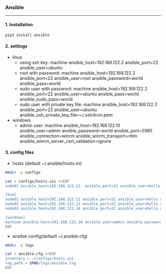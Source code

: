 ### Ansible
---

#### 1. Installation
```bash
pip3 install ansible
```

#### 2. settings
- linux
  - using ssh key: machine  ansible_host=192.168.122.2  ansible_port=22 ansible_user=ubuntu
  - root with password: machine ansible_host=192.168.122.2 ansible_port=22 ansible_user=root ansible_password=world ansible_pass=world
  - sudo user with password: machine ansible_host=192.168.122.2  ansible_port=22  ansible_user=ubuntu ansible_pass=world ansible_sudo_pass=world
  - sudo user with private key file: machine ansible_host=192.168.122.2  ansible_port=22 ansible_user=ubuntu ansible_ssh_private_key_file=~/.ssh/kvm.pem
- windows
  - admin user: machine ansible_host=192.168.122.10 ansible_user=admin ansible_password=world ansible_port=5985 ansible_connection=winrm ansible_winrm_transport=ntlm ansible_winrm_server_cert_validation=ignore


#### 3. config files
- hosts (default ~/.ansible/hosts.ini)
```bash
mkdir -p configs

cat > configs/hosts.ini <<EOF
node01 ansible_host=192.168.122.11  ansible_port=22 ansible_user=hello ansible_ssh_private_key_file=~/.ssh/kvm.pem

[kvm]
node01 ansible_host=192.168.122.12 ansible_port=22 ansible_user=hello ansible_ssh_private_key_file=~/.ssh/kvm.pem
node02 ansible_host=192.168.122.13 ansible_port=22 ansible_user=hello ansible_ssh_private_key_file=~/.ssh/kvm.pem
node03 ansible_host=192.168.122.14 ansible_port=22 ansible_user=hello ansible_ssh_private_key_file=~/.ssh/kvm.pem

[windows]
machine ansible_host=192.168.122.10 ansible_user=admin ansible_password=world ansible_port=5985 ansible_connection=winrm ansible_winrm_transport=ntlm ansible_winrm_server_cert_validation=ignore
EOF
```

- ansible config(default ~/.ansible.cfg)
```bash
mkdir -p logs

cat > ansible.cfg <<EOF
inventory = ~/configs/hosts.ini
log_path = $PWD/logs/ansible.log
EOF
```
